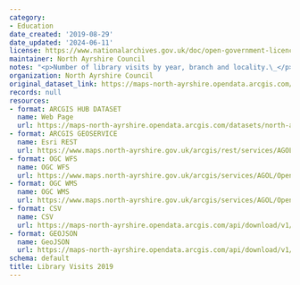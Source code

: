 ```yaml
---
category:
- Education
date_created: '2019-08-29'
date_updated: '2024-06-11'
license: https://www.nationalarchives.gov.uk/doc/open-government-licence/version/3/
maintainer: North Ayrshire Council
notes: "<p>Number of library visits by year, branch and locality.\_</p>"
organization: North Ayrshire Council
original_dataset_link: https://maps-north-ayrshire.opendata.arcgis.com/datasets/north-ayrshire::library-visits-2019
records: null
resources:
- format: ARCGIS HUB DATASET
  name: Web Page
  url: https://maps-north-ayrshire.opendata.arcgis.com/datasets/north-ayrshire::library-visits-2019
- format: ARCGIS GEOSERVICE
  name: Esri REST
  url: https://www.maps.north-ayrshire.gov.uk/arcgis/rest/services/AGOL/Open_Data_Portal3/MapServer/30
- format: OGC WFS
  name: OGC WFS
  url: https://www.maps.north-ayrshire.gov.uk/arcgis/services/AGOL/Open_Data_Portal3/MapServer/WFSServer?request=GetCapabilities&service=WFS
- format: OGC WMS
  name: OGC WMS
  url: https://www.maps.north-ayrshire.gov.uk/arcgis/services/AGOL/Open_Data_Portal3/MapServer/WMSServer?request=GetCapabilities&service=WMS
- format: CSV
  name: CSV
  url: https://maps-north-ayrshire.opendata.arcgis.com/api/download/v1/items/2fdfac8417ea43c9b97bd8fd0cbcc4e3/csv?layers=30
- format: GEOJSON
  name: GeoJSON
  url: https://maps-north-ayrshire.opendata.arcgis.com/api/download/v1/items/2fdfac8417ea43c9b97bd8fd0cbcc4e3/geojson?layers=30
schema: default
title: Library Visits 2019
---
```

